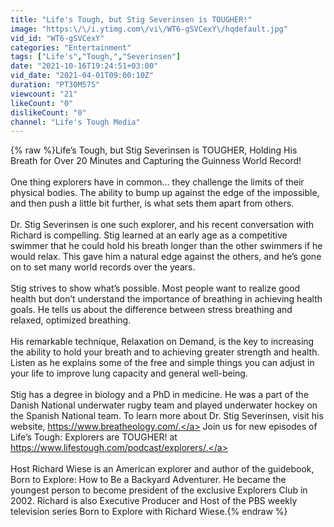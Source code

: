 ```yaml
---
title: "Life's Tough, but Stig Severinsen is TOUGHER!"
image: "https:\/\/i.ytimg.com\/vi\/WT6-gSVCexY\/hqdefault.jpg"
vid_id: "WT6-gSVCexY"
categories: "Entertainment"
tags: ["Life's","Tough,","Severinsen"]
date: "2021-10-16T19:24:51+03:00"
vid_date: "2021-04-01T09:00:10Z"
duration: "PT30M57S"
viewcount: "21"
likeCount: "0"
dislikeCount: "0"
channel: "Life's Tough Media"
---
```

{% raw %}Life’s Tough, but Stig Severinsen is TOUGHER, Holding His Breath for Over 20 Minutes and Capturing the Guinness World Record!<br /><br />One thing explorers have in common… they challenge the limits of their physical bodies.  The ability to bump up against the edge of the impossible, and then push a little bit further, is what sets them apart from others.<br /><br />Dr. Stig Severinsen is one such explorer, and his recent conversation with Richard is compelling. Stig learned at an early age as a competitive swimmer that he could hold his breath longer than the other swimmers if he would relax.  This gave him a natural edge against the others, and he’s gone on to set many world records over the years.<br /><br />Stig strives to show what’s possible. Most people want to realize good health but don’t understand the importance of breathing in achieving health goals.  He tells us about the difference between stress breathing and relaxed, optimized breathing.<br /><br />His remarkable technique, Relaxation on Demand, is the key to increasing the ability to hold your breath and to achieving greater strength and health.  Listen as he explains some of the free and simple things you can adjust in your life to improve lung capacity and general well-being.<br /><br />Stig has a degree in biology and a PhD in medicine. He was a part of the Danish National underwater rugby team and played underwater hockey on the Spanish National team. To learn more about Dr. Stig Severinsen, visit his website, <a rel="nofollow" target="blank" href="https://www.breatheology.com/.">https://www.breatheology.com/.</a> Join us for new episodes of Life’s Tough: Explorers are TOUGHER! at <a rel="nofollow" target="blank" href="https://www.lifestough.com/podcast/explorers/.">https://www.lifestough.com/podcast/explorers/.</a><br /><br />Host Richard Wiese is an American explorer and author of the guidebook, Born to Explore: How to Be a Backyard Adventurer.  He became the youngest person to become president of the exclusive Explorers Club in 2002. Richard is also Executive Producer and Host of the PBS weekly television series Born to Explore with Richard Wiese.{% endraw %}
